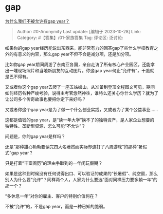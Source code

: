 # gap
[为什么我们不被允许有gap year？](https://www.zhihu.com/question/593093174/answer/3267321026)

> Author: #0-Anonymity
> Last update: [编辑于 2023-10-28]
> Link:
> Category: #【答集】/01-家族答集 
> Tag:
> 评论区:
> 泛讨论:

如果你的gap year经历能说出东西来，能非常有力的回答gap了些什么学校教育之外的有意义的内容，那么gap year不但不会是减分项，还是加分项。

比如你gap year期间周游了东南亚各国，亲自走访了所有核心产业园区。还能拿出一堆现场照片和当地新朋友的互动图片。你这gap year何止“允许有”，干脆就是巴不得有。

又或者你这个gap year去爬了一座五姑娘山，从准备到登顶全程图文可见，期间如何经历各种严峻考验，说得主考官悠然神往，谁特么还关心你什么学历？就为了让公司多个传奇故事也要把你定下来好吗？

又或者你这个gap year是为了做一个什么创业实践，又或者为了某个公益事业……

这都是值钱的gap year，是“读一年大学”换不了的独特资产，是人家企业想要的独特性、垄断型资源，怎么可能“不允许”？

问题是，你的gap year是样吗？

还是“那种雄心勃勃要读完四大名著然而实际却连打了八周游戏”的那种“暑假式”gap year？

只是打着“丰富阅历”的理由争取到的一年闲玩假期？

如果是这种到时候没有任何说得出口、可以验证的成果的“长暑假”、纯空窗，那么别人为什么要“允许”？同样两个人，人家为什么要选“面对同样压力要多躺一年”的那一个？

“多休息一年”对你的雇主、客户的特别价值何在？

不被“允许”的，不是gap year，而是一种已知的脆弱。